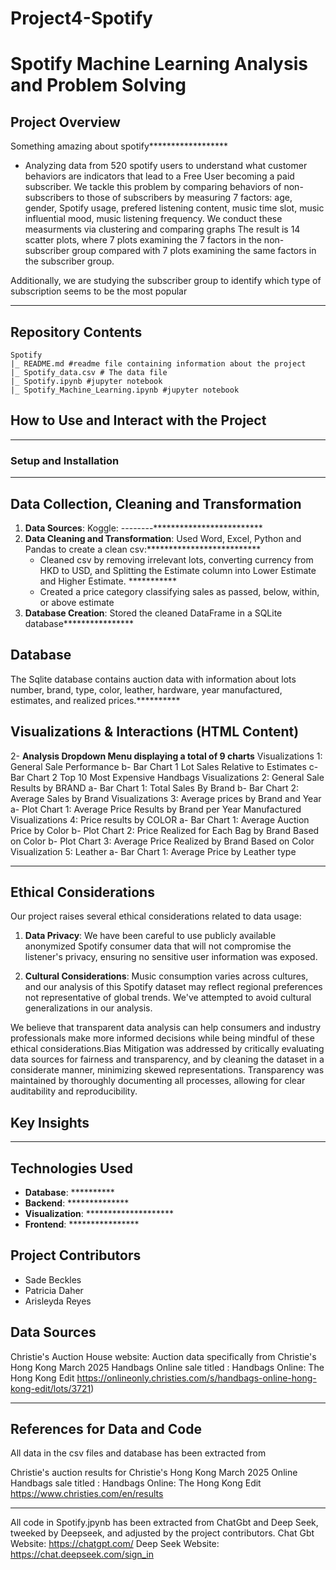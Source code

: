 # Project4-Spotify 
# Spotify Machine Learning Analysis and Problem Solving


## Project Overview

Something amazing about spotify******************
- Analyzing data from 520 spotify users to understand what customer behaviors are indicators that lead to a Free User becoming a paid subscriber.
We tackle this problem by comparing behaviors of non-subscribers to those of subscribers by measuring 7 factors: age, gender, Spotify usage, prefered listening content, music time slot, music influential mood, music listening frequency.
We conduct these measurments via clustering and comparing graphs
The result is 14 scatter plots, where 7 plots examining the 7 factors in the non-subscriber group compared with 7 plots examining the same factors in the subscriber group.

Additionally, we are studying the subscriber group to identify which type of subscription seems to be the most popular
*********************

## Repository Contents
```
Spotify
|_ README.md #readme file containing information about the project 
|_ Spotify_data.csv # The data file
|_ Spotify.ipynb #jupyter notebook
|_ Spotify_Machine_Learning.ipynb #jupyter notebook

```
## How to Use and Interact with the Project
*************
### Setup and Installation
************

## Data Collection, Cleaning  and Transformation
1. **Data Sources**: Koggle: --------*************************
2. **Data Cleaning and Transformation**: Used Word, Excel, Python and Pandas to create a clean csv:**************************
   - Cleaned csv by removing irrelevant lots, converting currency from HKD to USD, and Splitting the Estimate column into Lower Estimate and Higher Estimate. ​***********
   - Created a price category classifying sales as passed, below, within, or above estimate
3. **Database Creation**: Stored the cleaned DataFrame in a SQLite database****************


## Database
The Sqlite database contains auction data with information about lots number, brand, type, color, leather, hardware, year manufactured, estimates, and realized prices.**********


## Visualizations & Interactions  (HTML Content)   

2- **Analysis Dropdown Menu displaying a total of 9 charts**
Visualizations 1: General Sale Performance
b- Bar Chart 1 Lot Sales Relative to Estimates
c- Bar Chart 2 Top 10 Most Expensive Handbags
Visualizations 2: General Sale Results by BRAND
	a- Bar Chart 1: Total Sales By Brand 
	b- Bar Chart 2: Average Sales by Brand
Visualizations 3: Average prices by Brand and Year
	a- Plot Chart 1: Average Price Results by Brand per Year Manufactured
Visualizations 4: Price results by COLOR
	a- Bar Chart 1: Average Auction Price by Color
	b- Plot Chart 2: Price Realized for Each Bag by Brand Based on Color
	b- Plot Chart 3: Average Price Realized by Brand Based on Color
Visualization 5: Leather
   a- Bar Chart 1: Average Price by Leather type
*******************************************

## Ethical Considerations


Our project raises several ethical considerations related to data usage:

1. **Data Privacy**: We have been careful to  use publicly available anonymized Spotify consumer data that will not compromise the listener's privacy, ensuring no sensitive user information was exposed.

4. **Cultural Considerations**: Music consumption varies across cultures, and our analysis of this Spotify dataset may reflect regional preferences not representative of global trends. We've attempted to avoid cultural generalizations in our analysis.

We believe that transparent data analysis can help consumers and industry professionals make more informed decisions while being mindful of these ethical considerations.Bias Mitigation was addressed by critically evaluating data sources for fairness and transparency, and by cleaning the dataset in a considerate manner, minimizing skewed representations. Transparency was maintained by thoroughly documenting all processes, allowing for clear auditability and reproducibility.

## Key Insights
*************************************


## Technologies Used
- **Database**: **********
- **Backend**: **************
- **Visualization**: ********************
- **Frontend**: ****************

## Project Contributors
- Sade Beckles
- Patricia Daher
- Arisleyda Reyes

## Data Sources
Christie's Auction House website: 
Auction data specifically from Christie's Hong Kong March 2025 Handbags Online sale titled : Handbags Online: The Hong Kong Edit https://onlineonly.christies.com/s/handbags-online-hong-kong-edit/lots/3721)
**********************************************************

## References for Data and Code
All data in the csv files and database has been extracted from 

Christie's auction results for Christie's Hong Kong March 2025 Online Handbags sale titled : Handbags Online: The Hong Kong Edit  https://www.christies.com/en/results
*****************************************************************

All code in Spotify.jpynb has been extracted from ChatGbt and Deep Seek, tweeked by Deepseek, and adjusted by the project contributors.
Chat Gbt Website: https://chatgpt.com/
Deep Seek Website: https://chat.deepseek.com/sign_in









